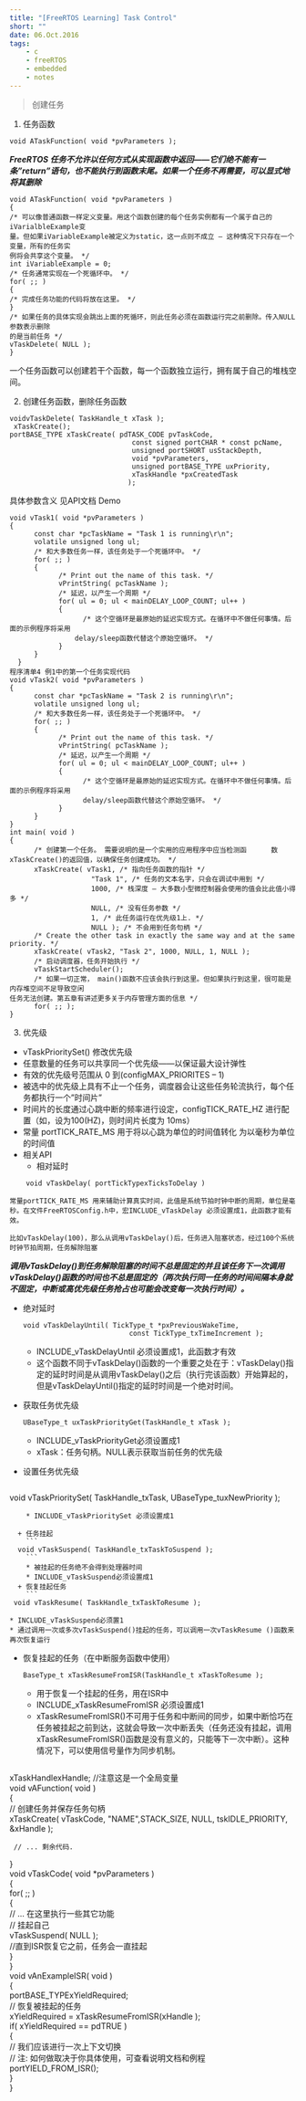 ```yaml
---
title: "[FreeRTOS Learning] Task Control"
short: ""
date: 06.Oct.2016
tags:
    - c
    - freeRTOS
    - embedded
    - notes
---
```


>创建任务

1. 任务函数
```
void ATaskFunction( void *pvParameters );
```
***FreeRTOS 任务不允许以任何方式从实现函数中返回——它们绝不能有一条”return”语句，也不能执行到函数末尾。如果一个任务不再需要，可以显式地将其删除***

 ```
void ATaskFunction( void *pvParameters )
{
/* 可以像普通函数一样定义变量。用这个函数创建的每个任务实例都有一个属于自己的iVarialbleExample变
量。但如果iVariableExample被定义为static，这一点则不成立 – 这种情况下只存在一个变量，所有的任务实
例将会共享这个变量。 */
int iVariableExample = 0;
/* 任务通常实现在一个死循环中。 */
for( ;; )
{
/* 完成任务功能的代码将放在这里。 */
}
/* 如果任务的具体实现会跳出上面的死循环，则此任务必须在函数运行完之前删除。传入NULL参数表示删除
的是当前任务 */
vTaskDelete( NULL );
}
```
一个任务函数可以创建若干个函数，每一个函数独立运行，拥有属于自己的堆栈空间。

2. 创建任务函数，删除任务函数
```
voidvTaskDelete( TaskHandle_t xTask );
 xTaskCreate();
portBASE_TYPE xTaskCreate( pdTASK_CODE pvTaskCode,
                              const signed portCHAR * const pcName,
                              unsigned portSHORT usStackDepth,
                              void *pvParameters,
                              unsigned portBASE_TYPE uxPriority,
                              xTaskHandle *pxCreatedTask 
                             );
```
具体参数含义 见API文档
Demo

```
void vTask1( void *pvParameters )
{
      const char *pcTaskName = "Task 1 is running\r\n";
      volatile unsigned long ul;
      /* 和大多数任务一样，该任务处于一个死循环中。 */
      for( ;; )
      {
            /* Print out the name of this task. */
            vPrintString( pcTaskName );
            /* 延迟，以产生一个周期 */
            for( ul = 0; ul < mainDELAY_LOOP_COUNT; ul++ )
            {
                  /* 这个空循环是最原始的延迟实现方式。在循环中不做任何事情。后面的示例程序将采用
                delay/sleep函数代替这个原始空循环。 */
            }
      }
  }
程序清单4 例1中的第一个任务实现代码
void vTask2( void *pvParameters )
{
      const char *pcTaskName = "Task 2 is running\r\n";
      volatile unsigned long ul;
      /* 和大多数任务一样，该任务处于一个死循环中。 */
      for( ;; )
      {
            /* Print out the name of this task. */
            vPrintString( pcTaskName );
            /* 延迟，以产生一个周期 */
            for( ul = 0; ul < mainDELAY_LOOP_COUNT; ul++ )
            {
                  /* 这个空循环是最原始的延迟实现方式。在循环中不做任何事情。后面的示例程序将采用
                  delay/sleep函数代替这个原始空循环。 */
            }
      }
}
int main( void )
{
      /* 创建第一个任务。 需要说明的是一个实用的应用程序中应当检测函      数xTaskCreate()的返回值，以确保任务创建成功。 */
      xTaskCreate( vTask1, /* 指向任务函数的指针 */
                    "Task 1", /* 任务的文本名字，只会在调试中用到 */
                    1000, /* 栈深度 – 大多数小型微控制器会使用的值会比此值小得多 */
                    NULL, /* 没有任务参数 */
                    1, /* 此任务运行在优先级1上. */
                    NULL ); /* 不会用到任务句柄 */
      /* Create the other task in exactly the same way and at the same priority. */
      xTaskCreate( vTask2, "Task 2", 1000, NULL, 1, NULL );
      /* 启动调度器，任务开始执行 */
      vTaskStartScheduler();
      /* 如果一切正常， main()函数不应该会执行到这里。但如果执行到这里，很可能是内存堆空间不足导致空闲
任务无法创建。第五章有讲述更多关于内存管理方面的信息 */
      for( ;; );
}
```

3. 优先级
  * vTaskPrioritySet()  修改优先级
  * 任意数量的任务可以共享同一个优先级——以保证最大设计弹性
  * 有效的优先级号范围从 0 到(configMAX_PRIORITES – 1)
  * 被选中的优先级上具有不止一个任务，调度器会让这些任务轮流执行，每个任务都执行一个”时间片”
  * 时间片的长度通过心跳中断的频率进行设定，configTICK_RATE_HZ 进行配置（如，设为100(HZ)，则时间片长度为 10ms）
  * 常量 portTICK_RATE_MS 用于将以心跳为单位的时间值转化
为以毫秒为单位的时间值
* 相关API
  + 相对延时
```
    void vTaskDelay( portTickTypexTicksToDelay )
```
    常量portTICK_RATE_MS 用来辅助计算真实时间，此值是系统节拍时钟中断的周期，单位是毫秒。在文件FreeRTOSConfig.h中，宏INCLUDE_vTaskDelay 必须设置成1，此函数才能有效。

    比如vTaskDelay(100)，那么从调用vTaskDelay()后，任务进入阻塞状态，经过100个系统时钟节拍周期，任务解除阻塞
***调用vTaskDelay()到任务解除阻塞的时间不总是固定的并且该任务下一次调用vTaskDelay()函数的时间也不总是固定的（两次执行同一任务的时间间隔本身就不固定，中断或高优先级任务抢占也可能会改变每一次执行时间）。***
  + 绝对延时
    ```
    void vTaskDelayUntil( TickType_t *pxPreviousWakeTime,
                              const TickType_txTimeIncrement );
    ```
    * INCLUDE_vTaskDelayUntil 必须设置成1，此函数才有效
    * 这个函数不同于vTaskDelay()函数的一个重要之处在于：vTaskDelay()指定的延时时间是从调用vTaskDelay()之后（执行完该函数）开始算起的，但是vTaskDelayUntil()指定的延时时间是一个绝对时间。

  + 获取任务优先级
       ```
      UBaseType_t uxTaskPriorityGet(TaskHandle_t xTask );
      ```
      * INCLUDE_vTaskPriorityGet必须设置成1
      * xTask：任务句柄。NULL表示获取当前任务的优先级

  + 设置任务优先级
      ```
 void vTaskPrioritySet( TaskHandle_txTask,
                           UBaseType_tuxNewPriority );
```
    * INCLUDE_vTaskPrioritySet 必须设置成1

  + 任务挂起
    ```
  void vTaskSuspend( TaskHandle_txTaskToSuspend );
    ```
    * 被挂起的任务绝不会得到处理器时间
    * INCLUDE_vTaskSuspend必须设置成1
  + 恢复挂起任务
    ```
 void vTaskResume( TaskHandle_txTaskToResume );
```
    * INCLUDE_vTaskSuspend必须置1
    * 通过调用一次或多次vTaskSuspend()挂起的任务，可以调用一次vTaskResume ()函数来再次恢复运行
  + 恢复挂起的任务（在中断服务函数中使用）
      ```
    BaseType_t xTaskResumeFromISR(TaskHandle_t xTaskToResume );
    ```
    * 用于恢复一个挂起的任务，用在ISR中
    *  INCLUDE_xTaskResumeFromISR 必须设置成1
    * xTaskResumeFromISR()不可用于任务和中断间的同步，如果中断恰巧在任务被挂起之前到达，这就会导致一次中断丢失（任务还没有挂起，调用xTaskResumeFromISR()函数是没有意义的，只能等下一次中断）。这种情况下，可以使用信号量作为同步机制。
    ```
xTaskHandlexHandle;               //注意这是一个全局变量  
 void vAFunction( void )  
 {  
     // 创建任务并保存任务句柄  
     xTaskCreate( vTaskCode, "NAME",STACK_SIZE, NULL, tskIDLE_PRIORITY, &xHandle );  
   
     // ... 剩余代码.  
 }  
 void vTaskCode( void *pvParameters )  
 {  
     for( ;; )  
     {  
         // ... 在这里执行一些其它功能  
         // 挂起自己  
         vTaskSuspend( NULL );  
         //直到ISR恢复它之前，任务会一直挂起  
     }  
 }  
 void vAnExampleISR( void )  
 {  
     portBASE_TYPExYieldRequired;  
     // 恢复被挂起的任务  
     xYieldRequired = xTaskResumeFromISR(xHandle );  
     if( xYieldRequired == pdTRUE )  
     {  
         // 我们应该进行一次上下文切换  
         // 注:  如何做取决于你具体使用，可查看说明文档和例程  
         portYIELD_FROM_ISR();  
     }  
 }  
```